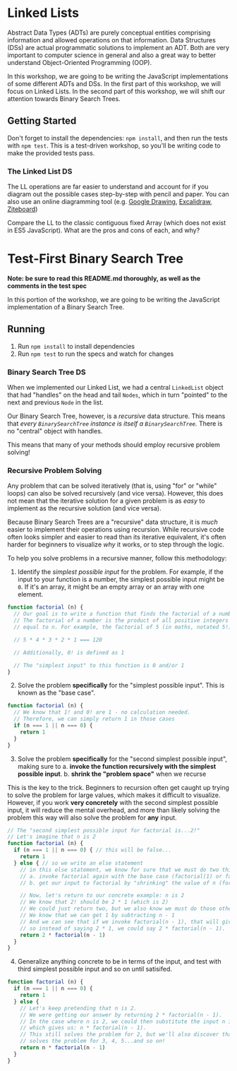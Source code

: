 # Linked Lists

Abstract Data Types (ADTs) are purely conceptual entities comprising information and allowed operations on that information. Data Structures (DSs) are actual programmatic solutions to implement an ADT. Both are very important to computer science in general and also a great way to better understand Object-Oriented Programming (OOP).

In this workshop, we are going to be writing the JavaScript implementations of some different ADTs and DSs. In the first part of this workshop, we will focus on Linked Lists. In the second part of this workshop, we will shift our attention towards Binary Search Trees.

## Getting Started

Don't forget to install the dependencies: `npm install`, and then run the tests with `npm test`.
This is a test-driven workshop, so you'll be writing code to make the provided tests pass.

### The Linked List DS

The LL operations are far easier to understand and account for if you diagram out the possible cases step-by-step with pencil and paper. You can also use an online diagramming tool (e.g. [Google Drawing](https://docs.google.com/drawings/u/0/create), [Excalidraw](https://excalidraw.com/), [Ziteboard](https://ziteboard.com/))

Compare the LL to the classic contiguous fixed Array (which does not exist in ES5 JavaScript). What are the pros and cons of each, and why?


# Test-First Binary Search Tree

**Note: be sure to read this README.md thoroughly, as well as the comments in the test spec**

In this portion of the workshop, we are going to be writing the JavaScript implementation of a Binary Search Tree.

## Running

1. Run `npm install` to install dependencies
2. Run `npm test` to run the specs and watch for changes

### Binary Search Tree DS

When we implemented our Linked List, we had a central `LinkedList` object that had "handles" on the head and tail `Nodes`, which in turn "pointed" to the next and previous `Node` in the list.

Our Binary Search Tree, however, is a *recursive* data structure. This means that *every `BinarySearchTree` instance is itself a `BinarySearchTree`.* There is no "central" object with handles.

This means that many of your methods should employ recursive problem solving!

### Recursive Problem Solving

Any problem that can be solved iteratively (that is, using "for" or "while" loops) can also be solved recursively (and vice versa). However, this does not mean that the iterative solution for a given problem is as *easy* to implement as the recursive solution (and vice versa).

Because Binary Search Trees are a "recursive" data structure, it is *much* easier to implement their operations using recursion. While recursive code often looks simpler and easier to read than its iterative equivalent, it's often harder for beginners to visualize *why* it works, or to step through the logic.

To help you solve problems in a recursive manner, follow this methodology:

1. Identify the *simplest possible input* for the problem. For example, if the input to your function is a number, the simplest possible input might be `0`. If it's an array, it might be an empty array or an array with one element.

```javascript
function factorial (n) {
  // Our goal is to write a function that finds the factorial of a number 'n'
  // The factorial of a number is the product of all positive integers less than or
  // equal to n. For example, the factorial of 5 (in maths, notated 5!) is:

  // 5 * 4 * 3 * 2 * 1 === 120

  // Additionally, 0! is defined as 1

  // The "simplest input" to this function is 0 and/or 1
}
```

2. Solve the problem **specifically** for the "simplest possible input". This is known as the "base case".

```javascript
function factorial (n) {
  // We know that 1! and 0! are 1 - no calculation needed.
  // Therefore, we can simply return 1 in those cases
  if (n === 1 || n === 0) {
    return 1
  }
}
```

3. Solve the problem **specifically** for the "second simplest possible input", making sure to
  a. **invoke the function recursively with the simplest possible input**.
  b. **shrink the "problem space"** when we recurse

This is the key to the trick. Beginners to recursion often get caught up trying to solve the problem for large values, which makes it difficult to visualize. However, if you work **very concretely** with the second simplest possible input, it will reduce the mental overhead, and more than likely solving the problem this way will also solve the problem for **any** input.

```javascript
// The "second simplest possible input for factorial is...2!"
// Let's imagine that n is 2
function factorial (n) {
  if (n === 1 || n === 0) { // this will be false...
    return 1
  } else { // so we write an else statement
    // in this else statement, we know for sure that we must do two things:
    // a. invoke factorial again with the base case (factorial(1) or factorial(0))
    // b. get our input to factorial by "shrinking" the value of n (for example, by subtracting 1)

    // Now, let's return to our concrete example: n is 2
    // We know that 2! should be 2 * 1 (which is 2)
    // We could just return two, but we also know we must do those other two tasks above.
    // We know that we can get 1 by subtracting n - 1
    // And we can see that if we invoke factorial(n - 1), that will give us 1,
    // so instead of saying 2 * 1, we could say 2 * factorial(n - 1).
    return 2 * factorial(n - 1)
  }
}
```

4. Generalize anything concrete to be in terms of the input, and test with third simplest possible input and so on until satisifed.

```javascript
function factorial (n) {
  if (n === 1 || n === 0) {
    return 1
  } else {
    // Let's keep pretending that n is 2.
    // We were getting our answer by returning 2 * factorial(n - 1).
    // In the case where n is 2, we could then substitute the input n instead of the concrete value 2,
    // which gives us: n * factorial(n - 1).
    // This still solves the problem for 2, but we'll also discover that this
    // solves the problem for 3, 4, 5...and so on!
    return n * factorial(n - 1)
  }
}
```
